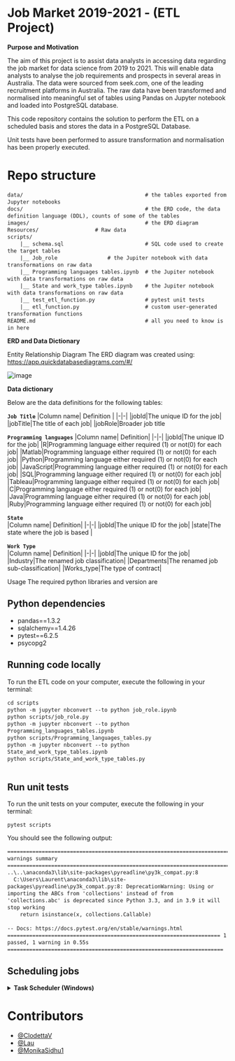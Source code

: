 # Job Market 2019-2021 - (ETL Project)

**Purpose and Motivation**

The aim of this project is to assist data analysts in accessing data regarding the 
job market for data science from 2019 to 2021. This will enable data analysts to 
analyse the job requirements and prospects in several areas in Australia. The 
data were sourced from seek.com, one of the leading recruitment platforms in 
Australia. The raw data have been transformed and normalised into meaningful 
set of tables using Pandas on Jupyter notebook and loaded into PostgreSQL 
database.

This code repository contains the solution to perform the ETL on a scheduled 
basis and stores the data in a PostgreSQL Database.

Unit tests have been performed to assure transformation and normalisation has been properly executed.

# Repo structure

```
data/                                       # the tables exported from Jupyter notebooks
docs/                                       # the ERD code, the data definition language (DDL), counts of some of the tables
images/                                     # the ERD diagram
Resources/				    # Raw data
scripts/    
    |__ schema.sql                          # SQL code used to create the target tables 
    |__ Job_role			    # the Jupiter notebook with data transformations on raw data 
    |__ Programming languages tables.ipynb  # the Jupiter notebook with data transformations on raw data
    |__ State and work_type tables.ipynb    # the Jupiter notebook with data transformations on raw data    
    |__ test_etl_function.py                # pytest unit tests 
    |__ etl_function.py              	    # custom user-generated transformation functions 
README.md                                   # all you need to know is in here 

```

**ERD and Data Dictionary**

Entity Relationship Diagram
The ERD diagram was created using: https://app.quickdatabasediagrams.com/#/

![image](https://user-images.githubusercontent.com/88511756/145743861-4ed8e059-e5b4-40b9-920a-9e279ebe3db5.png)

**Data dictionary**

Below are the data definitions for the following tables:

<b>`Job Title`</b>
|Column name| Definition |
|-|-|
|jobId|The unique ID for the job|
|jobTitle|The title of each job|
|jobRole|Broader job title

<b>`Programming languages`</b> 
|Column name| Definition|
|-|-|
|jobId|The unique ID for the job|
|R|Programming language either required (1) or not(0) for each job|
|Matlab|Programming language either required (1) or not(0) for each job|
|Python|Programming language either required (1) or not(0) for each job|
|JavaScript|Programming language either required (1) or not(0) for each job|
|SQL|Programming language either required (1) or not(0) for each job|
|Tableau|Programming language either required (1) or not(0) for each job|
|C|Programming language either required (1) or not(0) for each job|
|Java|Programming language either required (1) or not(0) for each job|
|Ruby|Programming language either required (1) or not(0) for each job|

<b>`State`</b>  
|Column name| Definition|
|-|-|
|jobId|The unique ID for the job|
|state|The state where the job is based |

<b>`Work Type`</b>  
|Column name| Definition|
|-|-|
|jobId|The unique ID for the job|
|Industry|The renamed job classification|
|Departments|The renamed job sub-classification|
|Works_type|The type of contract|


Usage
The required python libraries and version are 

	
## Python dependencies 

- pandas==1.3.2
- sqlalchemy==1.4.26
- pytest==6.2.5
- psycopg2



## Running code locally 
To run the ETL code on your computer, execute the following in your terminal: 

```
cd scripts
python -m jupyter nbconvert --to python job_role.ipynb
python scripts/job_role.py
python -m jupyter nbconvert --to python Programming_languages_tables.ipynb
python scripts/Programming_languages_tables.py
python -m jupyter nbconvert --to python State_and_work_type_tables.ipynb
python scripts/State_and_work_type_tables.py


```

## Run unit tests 
To run the unit tests on your computer, execute the following in your terminal: 

```
pytest scripts
```

You should see the following output: 

```
========================================================================== warnings summary =========================================================================== 
..\..\anaconda3\lib\site-packages\pyreadline\py3k_compat.py:8
  C:\Users\Laurent\anaconda3\lib\site-packages\pyreadline\py3k_compat.py:8: DeprecationWarning: Using or importing the ABCs from 'collections' instead of from 'collections.abc' is deprecated since Python 3.3, and in 3.9 it will stop working
    return isinstance(x, collections.Callable)

-- Docs: https://docs.pytest.org/en/stable/warnings.html
==================================================================== 1 passed, 1 warning in 0.55s ===================================================================== 
```

## Scheduling jobs 


<details>
<summary><strong> Task Scheduler (Windows) </strong></summary>

1. Open Task Scheduler on windows 

2. Select `Create task`

![images/task_scheduler_1.PNG](images/task_scheduler_1.PNG)

3. Provide a name for the task 

![images/task_scheduler_2.PNG](images/task_scheduler_2.PNG)

4. Select `Actions` > `New` 


5. Provide the following details, and click `OK`: 
    - Program/script: `<provide path to your python.exe in your conda environment folder>`
        - Example: `C:\Users\Laurent\AppData\Roaming\Microsoft\Windows\Start Menu\Programs\Anaconda3 (64-bit)\Jupyter Notebook (PythonData)`
    - Add arguments (optional): `<provide the etl file>`
        - Example: `job_role.py.py` 
    - Start in (optional): `<provide the path to the etl file>` 
        - Example: `C:\Users\Laurent\git\Project-2---ETL\scripts`

![images/task_scheduler_3.PNG](images/task_scheduler_3.PNG)

6. Select `Triggers` 

![images/task_scheduler_4.PNG](images/task_scheduler_4.PNG)

7. Provide details of when you would like the job to run 

![images/task_scheduler_5.PNG](images/task_scheduler_5.PNG)

8. Click `OK` 
</details>

# Contributors
- [@ClodettaV](https://github.com/ClodettaV)
- [@Lau](https://github.com/Lau)
- [@MonikaSidhu1](https://github.com/MonikaSidhu1)

